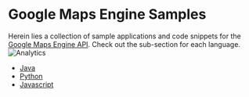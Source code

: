 Google Maps Engine Samples
==========================

Herein lies a collection of sample applications and code snippets for the [Google Maps Engine API](https://developers.google.com/maps-engine/).
Check out the sub-section for each language.
![Analytics](https://ga-beacon.appspot.com/UA-12846745-20/mapsengine-samples/readme?pixel)

* [Java](java/)
* [Python](python/)
* [Javascript](javascript/)
